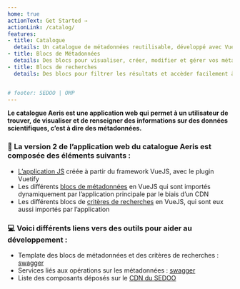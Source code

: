 ```yaml
---
home: true
actionText: Get Started →
actionLink: /catalog/
features:
- title: Catalogue 
  details: Un catalogue de métadonnées reutilisable, développé avec Vue.js et Vuetify
- title: Blocs de Métadonnées 
  details: Des blocs pour visualiser, créer, modifier et gérer vos métadonnées
- title: Blocs de recherches 
  details: Des blocs pour filtrer les résultats et accèder facilement à toutes les données


# footer: SEDOO | OMP
---
```


**Le catalogue Aeris est une application web qui permet à un utilisateur de trouver, de visualiser et de renseigner des informations sur des données scientifiques, c’est à dire des métadonnées.**

### :pushpin: La version 2 de l’application web du catalogue Aeris est composée des éléments suivants :

  - [L’application JS](/catalog/) créée à partir du framework VueJS, avec le plugin Vuetify
  - Les différents [blocs de métadonnées](/metadata/) en VueJS qui sont importés dynamiquement par l’application principale par le biais d’un CDN
  - Les différents blocs de [critères de recherches](/searchcriteria/) en VueJS, qui sont eux aussi importés par l’application



### :computer: Voici différents liens vers des outils pour aider au développement :

  - Template des blocs de métadonnées et des critères de recherches : [swagger](https://services.sedoo.fr/metadatatemplate/swagger-ui.html/)
  - Services liés aux opérations sur les métadonnées :
[swagger](https://services.aeris-data.fr/aeriscataloguepreprod/)
  - Liste des composants déposés sur le [CDN du SEDOO](https://services.aeris-data.fr/cdn/blockrepo/v1_0/list)





